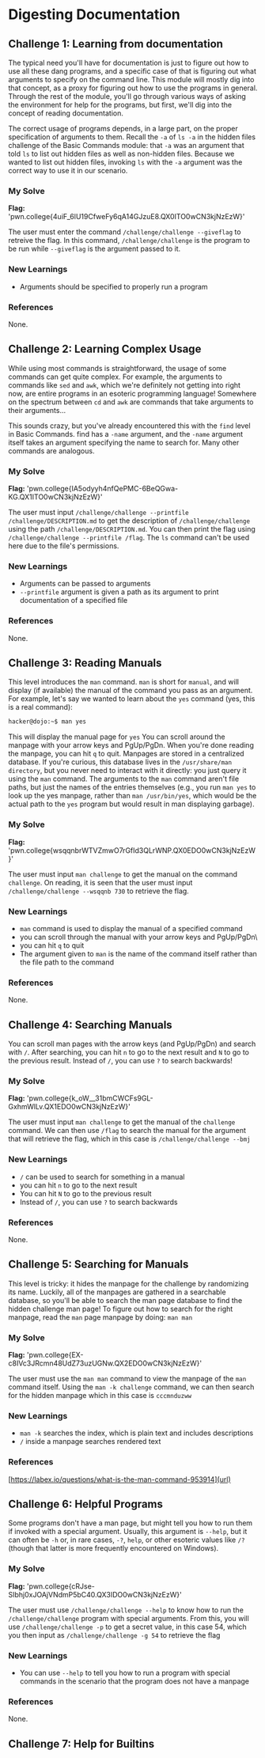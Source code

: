 # Digesting Documentation

## Challenge 1: Learning from documentation 
The typical need you'll have for documentation is just to figure out how to use all these dang programs, and a specific case of that is figuring out what arguments to specify on the command line. This module will mostly dig into that concept, as a proxy for figuring out how to use the programs in general. Through the rest of the module, you'll go through various ways of asking the environment for help for the programs, but first, we'll dig into the concept of reading documentation.

The correct usage of programs depends, in a large part, on the proper specification of arguments to them. Recall the ```-a``` of ```ls -a``` in the hidden files challenge of the Basic Commands module: that ```-a``` was an argument that told ```ls``` to list out hidden files as well as non-hidden files. Because we wanted to list out hidden files, invoking ```ls``` with the ```-a``` argument was the correct way to use it in our scenario.

### My Solve 
**Flag:** 'pwn.college{4uiF_6lU19CfweFy6qA14GJzuE8.QX0ITO0wCN3kjNzEzW}'

The user must enter the command ```/challenge/challenge --giveflag``` to retreive the flag. In this command, ```/challenge/challenge``` is the program to be run while ```--giveflag``` is the argument passed to it. 

### New Learnings 
- Arguments should be specified to properly run a program 

### References 
None.

## Challenge 2: Learning Complex Usage 
While using most commands is straightforward, the usage of some commands can get quite complex. For example, the arguments to commands like ```sed``` and ```awk```, which we're definitely not getting into right now, are entire programs in an esoteric programming language! Somewhere on the spectrum between ```cd``` and ```awk``` are commands that take arguments to their arguments...

This sounds crazy, but you've already encountered this with the ```find``` level in Basic Commands. find has a ```-name``` argument, and the ```-name``` argument itself takes an argument specifying the name to search for. Many other commands are analogous.

### My Solve 
**Flag:** 'pwn.college{IA5odyyh4nfQePMC-6BeQGwa-KG.QX1ITO0wCN3kjNzEzW}'

The user must input ```/challenge/challenge --printfile /challenge/DESCRIPTION.md``` to get the description of ```/challenge/challenge``` using the path ```/challenge/DESCRIPTION.md```. You can then print the flag using ```/challenge/challenge --printfile /flag```. The ```ls``` command can't be used here due to the file's permissions. 

### New Learnings 
- Arguments can be passed to arguments
-  ```--printfile``` argument is given a path as its argument to print documentation of a specified file 

### References 
None.

## Challenge 3: Reading Manuals 
This level introduces the ```man``` command. ```man``` is short for ```manual```, and will display (if available) the manual of the command you pass as an argument. For example, let's say we wanted to learn about the ```yes``` command (yes, this is a real command):
```bash
hacker@dojo:~$ man yes
```
This will display the manual page for ```yes```
You can scroll around the manpage with your arrow keys and PgUp/PgDn. When you're done reading the manpage, you can hit ```q``` to quit.
Manpages are stored in a centralized database. If you're curious, this database lives in the ```/usr/share/man directory```, but you never need to interact with it directly: you just query it using the ```man``` command. The arguments to the ```man``` command aren't file paths, but just the names of the entries themselves (e.g., you run ```man yes``` to look up the yes manpage, rather than ```man /usr/bin/yes```, which would be the actual path to the ```yes``` program but would result in man displaying garbage).

### My Solve 
**Flag:** 'pwn.college{wsqqnbrWTVZmwO7rGfId3QLrWNP.QX0EDO0wCN3kjNzEzW}'

The user must input ```man challenge``` to get the manual on the command ```challenge```. On reading, it is seen that the user must input ```/challenge/challenge --wsqqnb 730``` to retrieve the flag.

### New Learnings 
- ```man``` command is used to display the manual of a specified command
- you can scroll through the manual with your arrow keys and PgUp/PgDn\
- you can hit ```q``` to quit
- The argument given to ```man``` is the name of the command itself rather than the file path to the command

### References 
None.

## Challenge 4: Searching Manuals
You can scroll man pages with the arrow keys (and PgUp/PgDn) and search with ```/```. After searching, you can hit ```n``` to go to the next result and ```N``` to go to the previous result. Instead of ```/```, you can use ```?``` to search backwards!

### My Solve 
**Flag:** 'pwn.college{k_oW__31bmCWCFs9GL-GxhmWlLv.QX1EDO0wCN3kjNzEzW}'

The user must input ```man challenge``` to get the manual of the ```challenge``` command. We can then use ```/flag``` to search the manual for the argument that will retrieve the flag, which in this case is ```/challenge/challenge --bmj```

### New Learnings 
- ```/``` can be used to search for something in a manual
- you can hit ```n``` to go to the next result
- You can hit  ```N``` to go to the previous result
- Instead of ```/```, you can use ```?``` to search backwards

### References 
None.

## Challenge 5: Searching for Manuals 
This level is tricky: it hides the manpage for the challenge by randomizing its name. Luckily, all of the manpages are gathered in a searchable database, so you'll be able to search the man page database to find the hidden challenge man page! To figure out how to search for the right manpage, read the ```man``` page manpage by doing: ```man man```

### My Solve 
**Flag:** 'pwn.college{EX-c8IVc3JRcmn48UdZ73uzUGNw.QX2EDO0wCN3kjNzEzW}'

The user must use the ```man man``` command to view the manpage of the ```man``` command itself. Using the ```man -k challenge``` command, we can then search for the hidden manpage which in this case is ```cccmnduzww```

### New Learnings
- ```man -k``` searches the index, which is plain text and includes descriptions
- ```/``` inside a manpage searches rendered text

### References
[https://labex.io/questions/what-is-the-man-command-953914](url)

## Challenge 6: Helpful Programs
Some programs don't have a man page, but might tell you how to run them if invoked with a special argument. Usually, this argument is ```--help```, but it can often be ```-h``` or, in rare cases, ```-?```, ```help```, or other esoteric values like ```/?``` (though that latter is more frequently encountered on Windows).

### My Solve 
**Flag:** 'pwn.college{cRJse-SIbhj0xJOAjVNdmP5bC40.QX3IDO0wCN3kjNzEzW}'

The user must use ```/challenge/challenge --help``` to know how to run the ```/challenge/challenge``` program with special arguments. From this, you will use ```/challenge/challenge -p``` to get a secret value, in this case 54, which you then input as ```/challenge/challenge -g 54``` to retrieve the flag 

### New Learnings 
- You can use ```--help``` to tell you how to run a program with special commands in the scenario that the program does not have a manpage 

### References 
None.

## Challenge 7: Help for Builtins 

